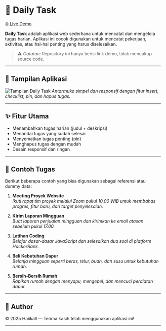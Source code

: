 # 📝 Daily Task

[🌐 Live Demo](https://notes-haiikall.infinityfreeapp.com)

**Daily Task** adalah aplikasi web sederhana untuk mencatat dan mengelola tugas harian. Aplikasi ini cocok digunakan untuk mencatat pekerjaan, aktivitas, atau hal-hal penting yang harus diselesaikan.

> ⚠️ *Catatan:* Repository ini hanya berisi link demo, tidak mencakup source code.

---

## 📸 Tampilan Aplikasi

![Tampilan Daily Task](https://i.imgur.com/XYZ1234.png)
*Antarmuka simpel dan responsif dengan fitur insert, checklist, pin, dan hapus tugas.*

---

## ✨ Fitur Utama

- Menambahkan tugas harian (judul + deskripsi)  
- Menandai tugas yang sudah selesai  
- Menyematkan tugas penting (pin)  
- Menghapus tugas dengan mudah  
- Desain responsif dan ringan  

---

## 🧾 Contoh Tugas

Berikut beberapa contoh yang bisa digunakan sebagai referensi atau dummy data:

1. **Meeting Proyek Website**  
   *Ikuti rapat tim proyek melalui Zoom pukul 10.00 WIB untuk membahas progres, fitur baru, dan target penyelesaian.*

2. **Kirim Laporan Mingguan**  
   *Buat laporan penjualan mingguan dan kirimkan ke email atasan sebelum pukul 17.00.*

3. **Latihan Coding**  
   *Belajar dasar-dasar JavaScript dan selesaikan dua soal di platform HackerRank.*

4. **Beli Kebutuhan Dapur**  
   *Belanja mingguan seperti beras, telur, buah, dan susu untuk kebutuhan rumah.*

5. **Bersih-Bersih Rumah**  
   *Rapikan rumah dengan menyapu, mengepel, dan mencuci peralatan dapur.*

---

## 👤 Author

© 2025 Haiikall — Terima kasih telah menggunakan aplikasi ini!

---
